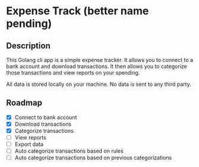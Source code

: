 # Expense Track (better name pending)

## Description
This Golang cli app is a simple expense tracker. It allows you to connect to a bank account and download transactions. It then allows you to categorize those transactions and view reports on your spending.

All data is stored locally on your machine. No data is sent to any third party.

## Roadmap
- [x] Connect to bank account
- [x] Download transactions
- [x] Categorize transactions
- [ ] View reports
- [ ] Export data
- [ ] Auto categorize transactions based on rules
- [ ] Auto categorize transactions based on previous categorizations